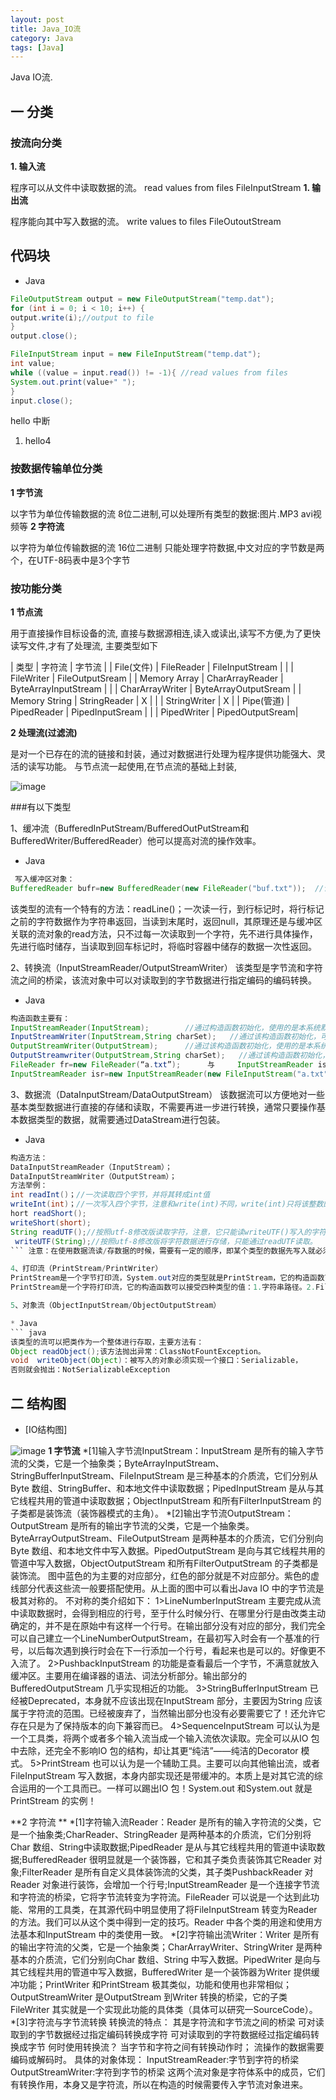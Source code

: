 ```yaml
---
layout: post 
title: Java_IO流
category: Java
tags: [Java] 
---
```


Java IO流.

## 一 分类

### 按流向分类

**1. 输入流**

程序可以从文件中读取数据的流。
read values from files FileInputStream
**1. 输出流**

程序能向其中写入数据的流。 
write values to files FileOutoutStream

## 代码块

* Java

``` java
FileOutputStream output = new FileOutputStream("temp.dat");
for (int i = 0; i < 10; i++) {
output.write(i);//output to file
}
output.close();

FileInputStream input = new FileInputStream("temp.dat");
int value;
while ((value = input.read()) != -1){ //read values from files
System.out.print(value+" ");
}
input.close();
```

hello 中断

1. hello4

### 按数据传输单位分类
**1 字节流**

以字节为单位传输数据的流  8位二进制,可以处理所有类型的数据:图片.MP3 avi视频等
**2 字符流**

以字符为单位传输数据的流  16位二进制 只能处理字符数据,中文对应的字节数是两个，在UTF-8码表中是3个字节

### 按功能分类
**1 节点流**

用于直接操作目标设备的流,   直接与数据源相连,读入或读出,读写不方便,为了更快读写文件,才有了处理流, 主要类型如下

| 类型		    | 字符流        	| 字节流          |
| File(文件)    | FileReader 		| FileInputStream |
|    			| FileWriter 		| FileOutputSream |
| Memory Array  | CharArrayReader 	| ByteArrayInputStream |
|				| CharArrayWriter 	| ByteArrayOutputSream |
| Memory String | StringReader      |   X 			  |
|               | StringWriter 		| 	X 			  |
| Pipe(管道)    | PipedReader 		| PipedInputSream |
|				| PipedWriter 		| PipedOutputSream|


**2 处理流(过滤流)**

是对一个已存在的流的链接和封装，通过对数据进行处理为程序提供功能强大、灵活的读写功能。
与节点流一起使用,在节点流的基础上封装, 

![image](http://qqadapt.qpic.cn/adapt/0/77b3a02a-b6a3-6729-8fa7-4b21dcdcc38b/800?pt=0&ek=1&kp=1&sce=0-12-12)

###有以下类型

1、缓冲流（BufferedInPutStream/BufferedOutPutStream和BufferedWriter/BufferedReader）他可以提高对流的操作效率。  

* Java

``` java
 写入缓冲区对象：          
BufferedReader bufr=new BufferedReader(new FileReader("buf.txt"));  //读取缓冲区对象：
```    
该类型的流有一个特有的方法：readLine()；一次读一行，到行标记时，将行标记之前的字符数据作为字符串返回，当读到末尾时，返回null，其原理还是与缓冲区关联的流对象的read方法，只不过每一次读取到一个字符，先不进行具体操作，先进行临时储存，当读取到回车标记时，将临时容器中储存的数据一次性返回。

2、转换流（InputStreamReader/OutputStreamWriter）
该类型是字节流和字符流之间的桥梁，该流对象中可以对读取到的字节数据进行指定编码的编码转换。

* Java

 ``` java
构造函数主要有：    
InputStreamReader(InputStream);        //通过构造函数初始化，使用的是本系统默认的编码表GBK。  
 InputStreamWriter(InputStream,String charSet);   //通过该构造函数初始化，可以指定编码表。  
 OutputStreamWriter(OutputStream);      //通过该构造函数初始化，使用的是本系统默认的编码表GBK。  
 OutputStreamwriter(OutputStream,String charSet);   //通过该构造函数初始化，可以指定编码表。   注意：在使用FileReader操作文本数据时，该对象使用的时默认的编码表，即
 FileReader fr=new FileReader(“a.txt”);      与     InputStreamReader isr=new InputStreamReader(new FileInputStream("a.txt"));   的意义相同。如果要使用指定表编码表时，必须使用转换流，即如果a.txt中的文件中的字符数据是通过utf-8的形式编码，那么在读取时，就必须指定编码表，那么转换流时必须的。即：
 InputStreamReader isr=new InputStreamReader(new FileInputStream("a.txt"),utf-8);
 ``` 
 
3、数据流（DataInputStream/DataOutputStream）
该数据流可以方便地对一些基本类型数据进行直接的存储和读取，不需要再进一步进行转换，通常只要操作基本数据类型的数据，就需要通过DataStream进行包装。

* Java
``` java
构造方法：
DataInputStreamReader（InputStream）；  
DataInputStreamWriter（OutputStream）；  
方法举例：  
int readInt()；//一次读取四个字节，并将其转成int值  
writeInt(int)；//一次写入四个字节，注意和write(int)不同，write(int)只将该整数的最低一个8位写入，剩余三个8为丢失  
hort readShort();  
writeShort(short);  
String readUTF();//按照utf-8修改版读取字符，注意，它只能读writeUTF()写入的字符数据。  
 writeUTF(String);//按照utf-8修改版将字符数据进行存储，只能通过readUTF读取。  
``` 注意：在使用数据流读/存数据的时候，需要有一定的顺序，即某个类型的数据先写入就必须先读出，服从先进先出的原则。

4、打印流（PrintStream/PrintWriter）
PrintStream是一个字节打印流，System.out对应的类型就是PrintStream，它的构造函数可以接受三种数据类型的值：1.字符串路径。2.File对象 3.OutputStream
PrintStream是一个字符打印流，它的构造函数可以接受四种类型的值：1.字符串路径。2.File对象 3.OutputStream  4.Writer  对于1、2类型的数据，可以指定编码表，也就是字符集，对于3、4类型的数据，可以指定自动刷新，当该自动刷新为True时，只有3个方法可以用：println,printf,format。

5、对象流（ObjectInputStream/ObjectOutputStream）

* Java
``` java
该类型的流可以把类作为一个整体进行存取，主要方法有：
Object readObject();该方法抛出异常：ClassNotFountException。
void  writeObject(Object)：被写入的对象必须实现一个接口：Serializable，
否则就会抛出：NotSerializableException
``` 

## 二 结构图
- [IO结构图]

![image](http://qqadapt.qpic.cn/adapt/0/26c62ecb-bc9c-3631-7c7e-d100c59033a6/800?pt=0&ek=1&kp=1&sce=0-12-12)
**1 字节流**
*[1]输入字节流InputStream：InputStream 是所有的输入字节流的父类，它是一个抽象类；ByteArrayInputStream、StringBufferInputStream、FileInputStream 是三种基本的介质流，它们分别从Byte 数组、StringBuffer、和本地文件中读取数据；PipedInputStream 是从与其它线程共用的管道中读取数据；ObjectInputStream 和所有FilterInputStream 的子类都是装饰流（装饰器模式的主角）。
*[2]输出字节流OutputStream：OutputStream 是所有的输出字节流的父类，它是一个抽象类。
ByteArrayOutputStream、FileOutputStream 是两种基本的介质流，它们分别向Byte 数组、和本地文件中写入数据。PipedOutputStream 是向与其它线程共用的管道中写入数据，ObjectOutputStream 和所有FilterOutputStream 的子类都是装饰流。
图中蓝色的为主要的对应部分，红色的部分就是不对应部分。紫色的虚线部分代表这些流一般要搭配使用。从上面的图中可以看出Java IO 中的字节流是极其对称的。
不对称的类介绍如下：
1>LineNumberInputStream 主要完成从流中读取数据时，会得到相应的行号，至于什么时候分行、在哪里分行是由改类主动确定的，并不是在原始中有这样一个行号。在输出部分没有对应的部分，我们完全可以自己建立一个LineNumberOutputStream，在最初写入时会有一个基准的行号，以后每次遇到换行时会在下一行添加一个行号，看起来也是可以的。好像更不入流了。
2>PushbackInputStream 的功能是查看最后一个字节，不满意就放入缓冲区。主要用在编译器的语法、词法分析部分。输出部分的BufferedOutputStream 几乎实现相近的功能。
3>StringBufferInputStream 已经被Deprecated，本身就不应该出现在InputStream 部分，主要因为String 应该属于字符流的范围。已经被废弃了，当然输出部分也没有必要需要它了！还允许它存在只是为了保持版本的向下兼容而已。
4>SequenceInputStream 可以认为是一个工具类，将两个或者多个输入流当成一个输入流依次读取。完全可以从IO 包中去除，还完全不影响IO 包的结构，却让其更“纯洁”――纯洁的Decorator 模式。
5>PrintStream 也可以认为是一个辅助工具。主要可以向其他输出流，或者FileInputStream 写入数据，本身内部实现还是带缓冲的。本质上是对其它流的综合运用的一个工具而已。一样可以踢出IO 包！System.out 和System.out 就是PrintStream 的实例！ 
 
**2 字符流 **
*[1]字符输入流Reader：Reader 是所有的输入字符流的父类，它是一个抽象类;CharReader、StringReader 是两种基本的介质流，它们分别将Char 数组、String中读取数据;PipedReader 是从与其它线程共用的管道中读取数据;BufferedReader 很明显就是一个装饰器，它和其子类负责装饰其它Reader 对象;FilterReader 是所有自定义具体装饰流的父类，其子类PushbackReader 对Reader 对象进行装饰，会增加一个行号;InputStreamReader 是一个连接字节流和字符流的桥梁，它将字节流转变为字符流。FileReader 可以说是一个达到此功能、常用的工具类，在其源代码中明显使用了将FileInputStream 转变为Reader 的方法。我们可以从这个类中得到一定的技巧。Reader 中各个类的用途和使用方法基本和InputStream 中的类使用一致。
*[2]字符输出流Writer：Writer 是所有的输出字符流的父类，它是一个抽象类；CharArrayWriter、StringWriter 是两种基本的介质流，它们分别向Char 数组、String 中写入数据。PipedWriter 是向与其它线程共用的管道中写入数据，BufferedWriter 是一个装饰器为Writer 提供缓冲功能；PrintWriter 和PrintStream 极其类似，功能和使用也非常相似；
OutputStreamWriter 是OutputStream 到Writer 转换的桥梁，它的子类FileWriter 其实就是一个实现此功能的具体类（具体可以研究一SourceCode）。
*[3]字符流与字节流转换
转换流的特点：
其是字符流和字节流之间的桥梁
可对读取到的字节数据经过指定编码转换成字符
可对读取到的字符数据经过指定编码转换成字节
何时使用转换流？
当字节和字符之间有转换动作时；
流操作的数据需要编码或解码时。
具体的对象体现：
InputStreamReader:字节到字符的桥梁
OutputStreamWriter:字符到字节的桥梁
这两个流对象是字符体系中的成员，它们有转换作用，本身又是字符流，所以在构造的时候需要传入字节流对象进来。


